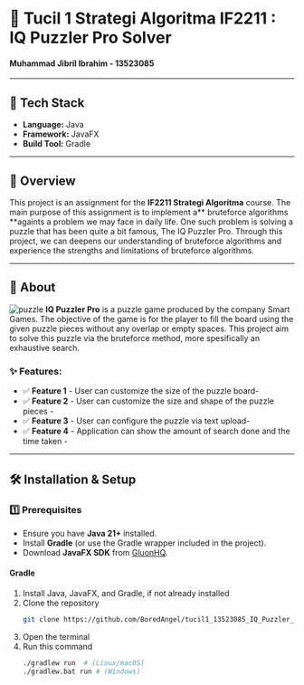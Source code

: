 # 🌟 Tucil 1 Strategi Algoritma IF2211 : IQ Puzzler Pro Solver
#### Muhammad Jibril Ibrahim - 13523085

---

## 🚀 Tech Stack
- **Language:** Java  
- **Framework:** JavaFX  
- **Build Tool:** Gradle  

---

## 📌 Overview
This project is an assignment for the **IF2211 Strategi Algoritma** course. The main purpose of this assignment is to implement a** bruteforce algorithms **againts a problem we may face in daily life. One such problem is solving a puzzle that has been quite a bit famous, The IQ Puzzler Pro. Through this project, we can deepens our understanding of bruteforce algorithms and experience the strengths and limitations of bruteforce algorithms.

---

## 📖 About
![puzzle](https://raw.githubusercontent.com/BoredAngel/tucil1_13523085_IQ_Puzzler_Pro_Solver/assets/puzzle.jpg)
**IQ Puzzler Pro** is a puzzle game produced by the company Smart Games. The objective of the game is for the player to fill the board using the given puzzle pieces without any overlap or empty spaces. This project aim to solve this puzzle via the bruteforce method, more spesifically an exhaustive search.

### ✨ Features:
- ✅ **Feature 1** - User can customize the size of the puzzle board-
- ✅ **Feature 2** - User can customize the size and shape of the puzzle pieces -
- ✅ **Feature 3** - User can configure the puzzle via text upload-
- ✅ **Feature 4** - Application can show the amount of search done and the time taken -

---

## 🛠️ Installation & Setup
### **1️⃣ Prerequisites**
- Ensure you have **Java 21+** installed.
- Install **Gradle** (or use the Gradle wrapper included in the project).
- Download **JavaFX SDK** from [GluonHQ](https://gluonhq.com/products/javafx/).

#### Gradle
1. Install Java, JavaFX, and Gradle, if not already installed
2. Clone the repository
   ```sh
   git clone https://github.com/BoredAngel/tucil1_13523085_IQ_Puzzler_Pro_Solver.git
   ```
3. Open the terminal
4. Run this command
   ```sh
   ./gradlew run  # (Linux/macOS)
   ./gradlew.bat run # (Windows)
   ```

<br/>
<br/>